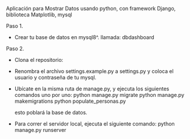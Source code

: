Aplicación para Mostrar Datos usando python, con framework Django, biblioteca Matplotlib, mysql

Paso 1.
- Crear tu base de datos en mysql8^. llamada: dbdashboard

Paso 2.
- Clona el repositorio:
- Renombra el archivo settings.example.py a settings.py y coloca el usuario y contraseña de tu mysql.
- Ubícate en la misma ruta de manage.py, y ejecuta los siguientes comandos uno por uno:
    python manage.py migrate
    python manage.py makemigrations
    python populate_personas.py 
    
    esto poblará la base de datos.

- Para correr el servidor local, ejecuta el siguiente comando:
    python manage.py runserver








    




